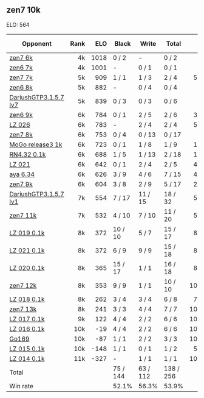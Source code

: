 ## zen7 10k ##

ELO: 564

Opponent | Rank | ELO | Black | Write | Total | Win rate
---------|-----:|----:|-------|-------|-------|-------:
[zen7 6k](zen7%206k.md) | 4k | 1018 | 0 / 2 | - | 0 / 2 | 0.0%
[zen6 7k](zen6%207k.md) | 4k | 1001 | - | 0 / 1 | 0 / 1 | 0.0%
[zen7 7k](zen7%207k.md) | 5k | 909 | 1 / 1 | 1 / 3 | 2 / 4 | 50.0%
[zen6 8k](zen6%208k.md) | 5k | 882 | - | 0 / 4 | 0 / 4 | 0.0%
[DariushGTP3.1.5.7 lv7](DariushGTP3.1.5.7%20lv7.md) | 5k | 839 | 0 / 3 | 0 / 3 | 0 / 6 | 0.0%
[zen6 9k](zen6%209k.md) | 6k | 784 | 0 / 1 | 2 / 5 | 2 / 6 | 33.3%
[LZ 026](LZ%20026.md) | 6k | 783 | - | 2 / 4 | 2 / 4 | 50.0%
[zen7 8k](zen7%208k.md) | 6k | 753 | 0 / 4 | 0 / 13 | 0 / 17 | 0.0%
[MoGo release3 1k](MoGo%20release3%201k.md) | 6k | 723 | 0 / 1 | 1 / 8 | 1 / 9 | 11.1%
[RN4.32 0.1k](RN4.32%200.1k.md) | 6k | 688 | 1 / 5 | 1 / 13 | 2 / 18 | 11.1%
[LZ 021](LZ%20021.md) | 6k | 642 | 0 / 1 | 2 / 4 | 2 / 5 | 40.0%
[aya 6.34](aya%206.34.md) | 6k | 626 | 3 / 9 | 4 / 6 | 7 / 15 | 46.7%
[zen7 9k](zen7%209k.md) | 6k | 604 | 3 / 8 | 2 / 9 | 5 / 17 | 29.4%
[DariushGTP3.1.5.7 lv1](DariushGTP3.1.5.7%20lv1.md) | 7k | 554 | 7 / 17 | 11 / 15 | 18 / 32 | 56.3%
[zen7 11k](zen7%2011k.md) | 7k | 532 | 4 / 10 | 7 / 10 | 11 / 20 | 55.0%
[LZ 019 0.1k](LZ%20019%200.1k.md) | 8k | 372 | 10 / 10 | 5 / 7 | 15 / 17 | 88.2%
[LZ 021 0.1k](LZ%20021%200.1k.md) | 8k | 372 | 6 / 9 | 9 / 9 | 15 / 18 | 83.3%
[LZ 020 0.1k](LZ%20020%200.1k.md) | 8k | 365 | 15 / 17 | 1 / 1 | 16 / 18 | 88.9%
[zen7 12k](zen7%2012k.md) | 8k | 353 | 9 / 9 | 1 / 1 | 10 / 10 | 100.0%
[LZ 018 0.1k](LZ%20018%200.1k.md) | 8k | 262 | 3 / 4 | 3 / 4 | 6 / 8 | 75.0%
[zen7 13k](zen7%2013k.md) | 8k | 241 | 3 / 3 | 4 / 4 | 7 / 7 | 100.0%
[LZ 017 0.1k](LZ%20017%200.1k.md) | 9k | 122 | 4 / 4 | 2 / 2 | 6 / 6 | 100.0%
[LZ 016 0.1k](LZ%20016%200.1k.md) | 10k | -19 | 4 / 4 | 2 / 2 | 6 / 6 | 100.0%
[Go169](Go169.md) | 10k | -87 | 1 / 1 | 2 / 2 | 3 / 3 | 100.0%
[LZ 015 0.1k](LZ%20015%200.1k.md) | 10k | -148 | 1 / 1 | 0 / 1 | 1 / 2 | 50.0%
[LZ 014 0.1k](LZ%20014%200.1k.md) | 11k | -327 | - | 1 / 1 | 1 / 1 | 100.0%
Total | | | 75 / 144 | 63 / 112 | 138 / 256 | 
Win rate| | | 52.1% | 56.3% | 53.9% | 
